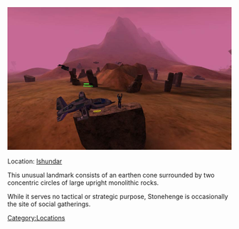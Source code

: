 ![](images/Stonehenge.jpg "Stonehenge.jpg")

Location: [Ishundar](Ishundar "wikilink")

This unusual landmark consists of an earthen cone surrounded by two
concentric circles of large upright monolithic rocks.

While it serves no tactical or strategic purpose, Stonehenge is
occasionally the site of social gatherings.

[Category:Locations](Category:Locations "wikilink")
